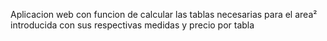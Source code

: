 
Aplicacion web con funcion de calcular las tablas necesarias para el area² introducida con sus respectivas medidas y precio por tabla
